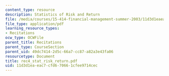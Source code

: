 ```yaml
---
content_type: resource
description: Statistics of Risk and Return
file: /media/courses/15-414-financial-management-summer-2003/11d3d1eaeac7cfd670661cfee9714cec_rec4_stat_risk_return.pdf
file_type: application/pdf
learning_resource_types:
- Recitations
ocw_type: OCWFile
parent_title: Recitations
parent_type: CourseSection
parent_uid: 49dc7414-2d5c-66a7-cc87-a82a3e43fa06
resourcetype: Document
title: rec4_stat_risk_return.pdf
uid: 11d3d1ea-eac7-cfd6-7066-1cfee9714cec
---
```

